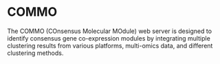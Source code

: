 # COMMO
The COMMO (COnsensus Molecular MOdule) web server is designed to identify consensus gene co-expression modules by integrating multiple clustering results from various platforms, multi-omics data, and different clustering methods.
